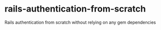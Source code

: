 # rails-authentication-from-scratch
Rails authentication from scratch without relying on any gem dependencies
